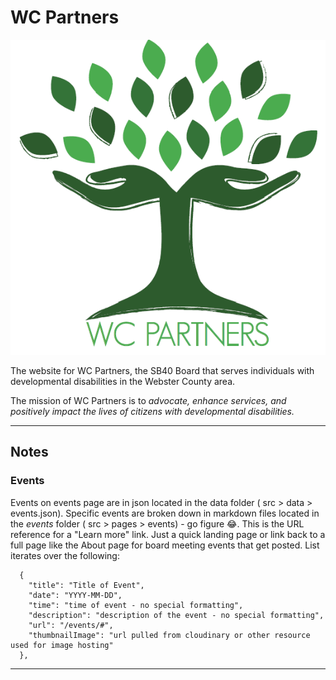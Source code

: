 # WC Partners

<p align="center"><img src="https://github.com/tpage99/wcpartners/blob/master/src/images/wclogo.png" alt="wc partners logo"></p>

The website for WC Partners, the SB40 Board that serves individuals with developmental disabilities in the Webster County area.

The mission of WC Partners is to _advocate, enhance services, and positively impact the lives of citizens with developmental disabilities._

---

## Notes

### Events

Events on events page are in json located in the data folder ( src > data > events.json). Specific events are broken down in markdown files located in the _events_ folder ( src > pages > events) - go figure 😂. This is the URL reference for a "Learn more" link. Just a quick landing page or link back to a full page like the About page for board meeting events that get posted. List iterates over the following:

```
  {
    "title": "Title of Event",
    "date": "YYYY-MM-DD",
    "time": "time of event - no special formatting",
    "description": "description of the event - no special formatting",
    "url": "/events/#",
    "thumbnailImage": "url pulled from cloudinary or other resource used for image hosting"
  },

```

---
